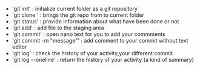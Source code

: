- 'git init' : initialize current folder as a git repository
- 'git clone <url>' : brings the git repo from <url> to current folder
- 'git status' : provide information about what have been done or not
- 'git add' : add file to the staging area
- 'git commit' : open nano text for you to add your commments
- 'git commit -m "message"' : add comment to your commit without text editor
- 'git log' : check the history of your activity,your different commit
- 'git log --oneline' : return the history of your activity (a kind of summary)

